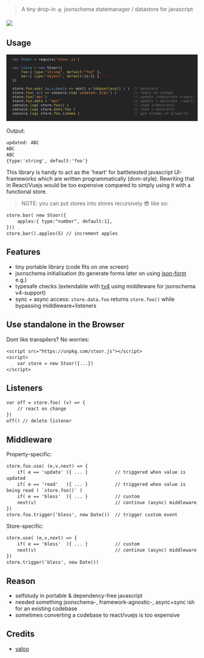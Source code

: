 > A tiny drop-in 🛸 jsonschema statemanager / datastore for javascript

<img src="https://api.travis-ci.org/coderofsalvation/stoor.js.svg?branch=master"/>

## Usage

<center><img src="https://raw.githubusercontent.com/coderofsalvation/stoor.js/master/screenshot.png"/></center>

Output:

    updated: ABC
    ABC
    ABC
    {type:'string', default:'foo'}

This library is handy to act as the 'heart' for battletested javascript UI-frameworks which are written programmatically (dom-style).
Rewriting that in React/Vuejs would be too expensive compared to simply using it with a functional store.

> NOTE: you can put stores into stores recursively 😎 like so:

    store.bar( new Stoor({
        apples:{ type:"number", default:1},        
    }))
    store.bar().apples(5) // increment apples

## Features

* tiny portable library (code fits on one screen)
* jsonschema initialisation (to generate forms later on using [json-form](https://www.npmjs.com/package/jsonform) e.g.)
* typesafe checks (extendable with [tv4](https://npmjs.org/package/tv4) using middleware for jsonschema v4-support)
* sync + async access: `store.data.foo` returns `store.foo()` while bypassing middleware+listeners

## Use standalone in the Browser

Dont like transpilers? No worries:

    <script src="https://unpkg.com/stoor.js"></script>
    <script>
        var store = new Stoor({...})
    </script>

## Listeners

    var off = store.foo( (v) => {
        // react on change        
    })
    off() // delete listener

## Middleware

Property-specific:

    store.foo.use( (e,v,next) => {
        if( e == 'update' ){ ... }          // triggered when value is updated
        if( e == 'read'   ){ ... }          // triggered when value is being read ( `store.foo()` )
        if( e == 'bless'  ){ ... }          // custom
        next(v)                             // continue (async) middleware
    })
    store.foo.trigger('bless', new Date())  // trigger custom event

Store-specific:

    store.use( (e,v,next) => {
        if( e == 'bless'  ){ ... }          // custom
        next(v)                             // continue (async) middleware
    })
    store.trigger('bless', new Date())

## Reason

* selfstudy in portable & dependency-free javascript
* needed something jsonschema-, framework-agnostic-, async+sync ish for an existing codebase
* sometimes converting a codebase to react/vuejs is too expensive

## Credits

* [valoo](https://gist.github.com/developit/a0430c500f5559b715c2dddf9c40948d)
